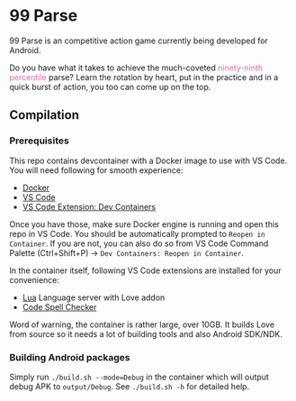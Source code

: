 # 99 Parse

99 Parse is an competitive action game currently being developed for Android.

Do you have what it takes to achieve the much-coveted <span style="color: #e268a8">ninety-ninth percentile</span> parse? Learn the rotation by heart, put in the practice and in a quick burst of action, you too can come up on the top.

## Compilation

### Prerequisites

This repo contains devcontainer with a Docker image to use with VS Code. You will need following for smooth experience:
- [Docker](https://www.docker.com/)
- [VS Code](https://code.visualstudio.com/)
- [VS Code Extension: Dev Containers](https://marketplace.visualstudio.com/items?itemName=ms-vscode-remote.remote-containers)

Once you have those, make sure Docker engine is running and open this repo in VS Code. You should be automatically prompted to `Reopen in Container`. If you are not, you can also do so from VS Code Command Palette (Ctrl+Shift+P) -> `Dev Containers: Reopen in Container`.

In the container itself, following VS Code extensions are installed for your convenience:

- [Lua](https://marketplace.visualstudio.com/items?itemName=sumneko.lua) Language server with Love addon
- [Code Spell Checker](https://marketplace.visualstudio.com/items?itemName=streetsidesoftware.code-spell-checker)

Word of warning, the container is rather large,  over 10GB. It builds Love from source so it needs a lot of building tools and also Android SDK/NDK.

### Building Android packages

Simply run `./build.sh --mode=Debug` in the container which will output debug APK to `output/Debug`. See `./build.sh -h` for detailed help.
 